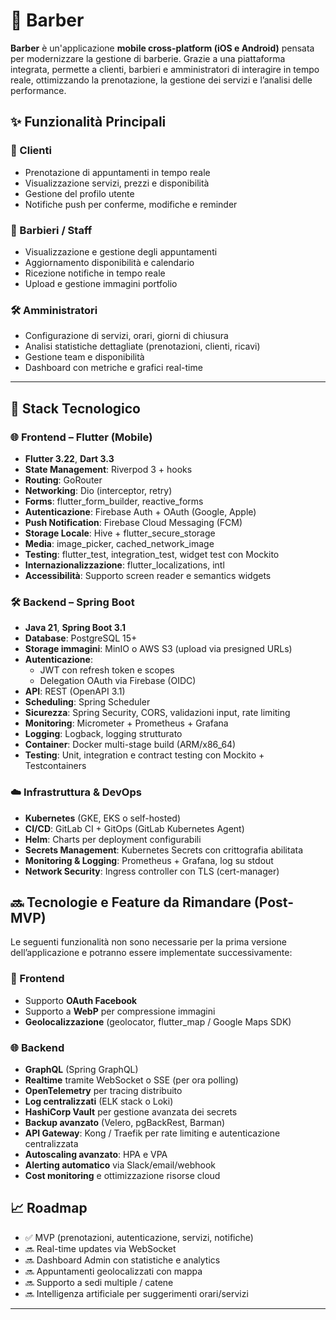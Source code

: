 # 💈 Barber

**Barber** è un'applicazione **mobile cross-platform (iOS e Android)** pensata per modernizzare la gestione di barberie. Grazie a una piattaforma integrata, permette a clienti, barbieri e amministratori di interagire in tempo reale, ottimizzando la prenotazione, la gestione dei servizi e l’analisi delle performance.

## ✨ Funzionalità Principali

### 👤 Clienti
- Prenotazione di appuntamenti in tempo reale
- Visualizzazione servizi, prezzi e disponibilità
- Gestione del profilo utente
- Notifiche push per conferme, modifiche e reminder

### 💼 Barbieri / Staff
- Visualizzazione e gestione degli appuntamenti
- Aggiornamento disponibilità e calendario
- Ricezione notifiche in tempo reale
- Upload e gestione immagini portfolio

### 🛠️ Amministratori
- Configurazione di servizi, orari, giorni di chiusura
- Analisi statistiche dettagliate (prenotazioni, clienti, ricavi)
- Gestione team e disponibilità
- Dashboard con metriche e grafici real-time

---

## 🧱 Stack Tecnologico

### 🌐 Frontend – Flutter (Mobile)

- **Flutter 3.22**, **Dart 3.3**
- **State Management**: Riverpod 3 + hooks
- **Routing**: GoRouter
- **Networking**: Dio (interceptor, retry)
- **Forms**: flutter_form_builder, reactive_forms
- **Autenticazione**: Firebase Auth + OAuth (Google, Apple)
- **Push Notification**: Firebase Cloud Messaging (FCM)
- **Storage Locale**: Hive + flutter_secure_storage
- **Media**: image_picker, cached_network_image
- **Testing**: flutter_test, integration_test, widget test con Mockito
- **Internazionalizzazione**: flutter_localizations, intl
- **Accessibilità**: Supporto screen reader e semantics widgets

### 🛠 Backend – Spring Boot

- **Java 21**, **Spring Boot 3.1**
- **Database**: PostgreSQL 15+
- **Storage immagini**: MinIO o AWS S3 (upload via presigned URLs)
- **Autenticazione**:
  - JWT con refresh token e scopes
  - Delegation OAuth via Firebase (OIDC)
- **API**: REST (OpenAPI 3.1)
- **Scheduling**: Spring Scheduler
- **Sicurezza**: Spring Security, CORS, validazioni input, rate limiting
- **Monitoring**: Micrometer + Prometheus + Grafana
- **Logging**: Logback, logging strutturato
- **Container**: Docker multi-stage build (ARM/x86_64)
- **Testing**: Unit, integration e contract testing con Mockito + Testcontainers

### ☁️ Infrastruttura & DevOps

- **Kubernetes** (GKE, EKS o self-hosted)
- **CI/CD**: GitLab CI + GitOps (GitLab Kubernetes Agent)
- **Helm**: Charts per deployment configurabili
- **Secrets Management**: Kubernetes Secrets con crittografia abilitata
- **Monitoring & Logging**: Prometheus + Grafana, log su stdout
- **Network Security**: Ingress controller con TLS (cert-manager)

## 🔜 Tecnologie e Feature da Rimandare (Post-MVP)

Le seguenti funzionalità non sono necessarie per la prima versione dell’applicazione e potranno essere implementate successivamente:

### 🔧 Frontend
- Supporto **OAuth Facebook**
- Supporto a **WebP** per compressione immagini
- **Geolocalizzazione** (geolocator, flutter_map / Google Maps SDK)

### 🌐 Backend
- **GraphQL** (Spring GraphQL)
- **Realtime** tramite WebSocket o SSE (per ora polling)
- **OpenTelemetry** per tracing distribuito
- **Log centralizzati** (ELK stack o Loki)
- **HashiCorp Vault** per gestione avanzata dei secrets
- **Backup avanzato** (Velero, pgBackRest, Barman)
- **API Gateway**: Kong / Traefik per rate limiting e autenticazione centralizzata
- **Autoscaling avanzato**: HPA e VPA
- **Alerting automatico** via Slack/email/webhook
- **Cost monitoring** e ottimizzazione risorse cloud

## 📈 Roadmap

- ✅ MVP (prenotazioni, autenticazione, servizi, notifiche)
- 🔜 Real-time updates via WebSocket
- 🔜 Dashboard Admin con statistiche e analytics
- 🔜 Appuntamenti geolocalizzati con mappa
- 🔜 Supporto a sedi multiple / catene
- 🔜 Intelligenza artificiale per suggerimenti orari/servizi

---

